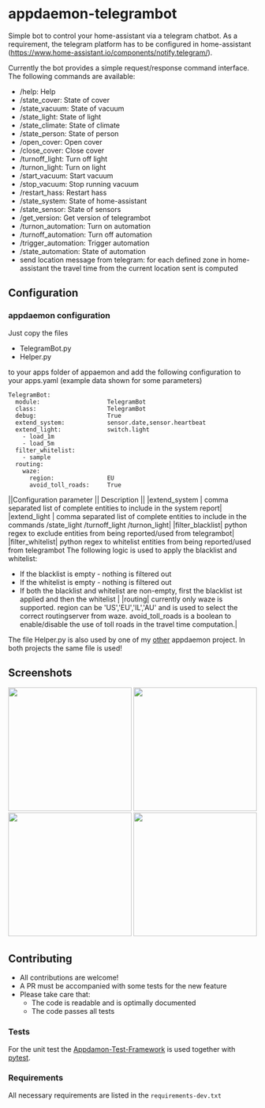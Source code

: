 # appdaemon-telegrambot

Simple bot to control your home-assistant via a telegram chatbot.
As a requirement, the telegram platform has to be configured in home-assistant (https://www.home-assistant.io/components/notify.telegram/).

Currently the bot provides a simple request/response command interface. The following commands are available:
* /help: Help
* /state_cover: State of cover
* /state_vacuum: State of vacuum
* /state_light: State of light
* /state_climate: State of climate
* /state_person: State of person
* /open_cover: Open cover
* /close_cover: Close cover
* /turnoff_light: Turn off light
* /turnon_light: Turn on light
* /start_vacuum: Start vacuum
* /stop_vacuum: Stop running vacuum
* /restart_hass: Restart hass
* /state_system: State of home-assistant
* /state_sensor: State of sensors
* /get_version: Get version of telegrambot
* /turnon_automation: Turn on automation
* /turnoff_automation: Turn off automation
* /trigger_automation: Trigger automation
* /state_automation: State of automation
* send location message from telegram: for each defined zone in home-assistant the travel time from the current location sent is computed

## Configuration
### appdaemon configuration
Just copy the files
* TelegramBot.py
* Helper.py

to your apps folder of appaemon and add the following configuration to your apps.yaml (example data shown for some parameters)
```
TelegramBot:
  module:                   TelegramBot
  class:                    TelegramBot
  debug:                    True
  extend_system:            sensor.date,sensor.heartbeat
  extend_light:             switch.light
    - load_1m
    - load_5m
  filter_whitelist:
    - sample
  routing:
    waze:
      region:               EU
      avoid_toll_roads:     True
  ```

||Configuration parameter || Description ||
|extend_system | comma separated list of complete entities to include in the system report|
|extend_light | comma separated list of complete entities to include in the commands /state_light /turnoff_light /turnon_light|
|filter_blacklist| python regex to exclude entities from being reported/used from telegrambot|
|filter_whitelist| python regex to whitelist entities from being reported/used from telegrambot
The following logic is used to apply the blacklist and whitelist:
* If the blacklist is empty - nothing is filtered out
* If the whitelist is empty - nothing is filtered out
* If both the blacklist and whitelist are non-empty, first the blacklist ist applied and then the whitelist
|
|routing| currently only waze is supported. region can be 'US','EU','IL','AU' and is used to select the correct routingserver from waze. avoid_toll_roads is a boolean to enable/disable the use of toll roads in the travel time computation.|

The file Helper.py is also used by one of my [other](https://github.com/foxcris/appdaemon-blinds-control) appdaemon project. In both projects the same file is used!

## Screenshots
<img src="https://raw.githubusercontent.com/foxcris/appdaemon-telegrambot/master/images/Screenshot_20190310_123130_org.telegram.messenger.jpg" width="250">
<img src="https://raw.githubusercontent.com/foxcris/appdaemon-telegrambot/master/images/Screenshot_20190403_210457_org.telegram.messenger.jpg" width="250">
<img src="https://raw.githubusercontent.com/foxcris/appdaemon-telegrambot/master/images/Screenshot_20190403_210508_org.telegram.messenger.jpg" width="250">
<img src="https://raw.githubusercontent.com/foxcris/appdaemon-telegrambot/master/images/Screenshot_20190403_210559_org.telegram.messenger.jpg" width="250">

## Contributing

* All contributions are welcome!
* A PR must be accompanied with some tests for the new feature
* Please take care that:
  * The code is readable and is optimally documented
  * The code passes all tests

### Tests

For the unit test the [Appdamon-Test-Framework](https://github.com/FlorianKempenich/Appdaemon-Test-Framework) is used together with [pytest](https://docs.pytest.org/en/latest/).

### Requirements

All necessary requirements are listed in the `requirements-dev.txt`